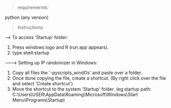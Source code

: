 > requiremernts:

python (any version)

> Instructions:

--> To access 'Startup' folder:
  
  1) Press windows logo and R (run app appears).
  2) type shell:startup 

---> Setting up IP randomizer in Windows:
   1) Copy all files the '-pyscripts_windOs' and paste over a folder.
   2) Once done copying the file, create a shortcut. (By right click over the file and select 'Create shortcut')
   3) Move the shortcut to the system 'Startup' folder.
    (eg startup path:  C:\Users\USER\AppData\Roaming\Microsoft\Windows\Start Menu\Programs\Startup)

